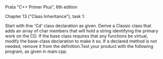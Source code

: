 Prata "C++ Primer Plus", 6th edition

Chapter 13 ("Class Inheritance"), task 1:

Start with thw 'Cd' class declaration as given. Derive a Classic class that adds an array of char members 
that will hold a string identifying the primary work on the CD. If the base class requires that 
any functions be virtual, modify the base-class declaration to make it so. If a declared method is not needed, 
remove it from the definition.Test your product with the following program, as given in main.cpp.
